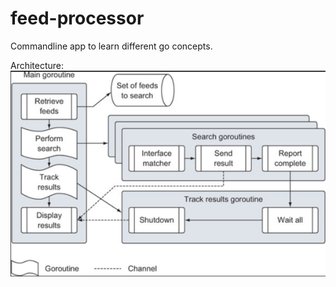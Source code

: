 # feed-processor
Commandline app to learn different go concepts.

Architecture:
![img.png](architecture.png)
